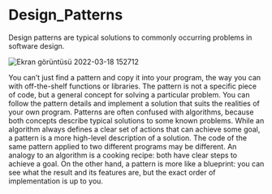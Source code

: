 # Design_Patterns
Design patterns are typical solutions to commonly occurring problems in software design. 

![Ekran görüntüsü 2022-03-18 152712](https://user-images.githubusercontent.com/96830201/159004398-11f053bf-7292-42e6-87db-854921c419b9.png)


You can’t just find a pattern and copy it into your program, the way you can with off-the-shelf functions or libraries. 
The pattern is not a specific piece of code, but a general concept for solving a particular problem. You can follow the
pattern details and implement a solution that suits the realities of your own program.
Patterns are often confused with algorithms, because both concepts describe typical solutions to some known problems. 
While an algorithm always defines a clear set of actions that can achieve some goal, a pattern is a more high-level 
description of a solution. The code of the same pattern applied to two different programs may be different.
An analogy to an algorithm is a cooking recipe: both have clear steps to achieve a goal. On the other hand, a pattern 
is more like a blueprint: you can see what the result and its features are, but the exact order of implementation is up to you.
